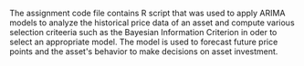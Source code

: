 The assignment code file contains R script that was used to apply ARIMA models to analyze the historical price data of an asset and compute various selection criteeria such as the Bayesian Information Criterion in oder to select an appropriate model. The model is used to forecast future price points and the asset's behavior to make decisions on asset investment.
